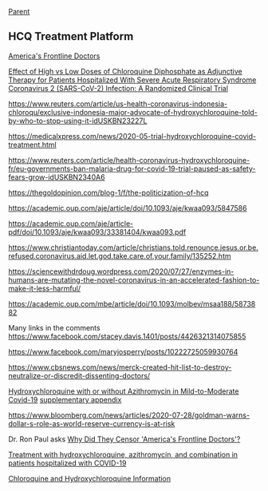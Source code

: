 [Parent](#pages/blog/cv19/index)

## HCQ Treatment Platform

[America's Frontline Doctors](#pages/blog/cv19/frontline)

[Effect of High vs Low Doses of Chloroquine Diphosphate as Adjunctive Therapy for Patients Hospitalized With Severe Acute Respiratory Syndrome Coronavirus 2 (SARS-CoV-2) Infection: A Randomized Clinical Trial](https://jamanetwork.com/journals/jamanetworkopen/fullarticle/2765499)

https://www.reuters.com/article/us-health-coronavirus-indonesia-chloroqu/exclusive-indonesia-major-advocate-of-hydroxychloroquine-told-by-who-to-stop-using-it-idUSKBN23227L


https://medicalxpress.com/news/2020-05-trial-hydroxychloroquine-covid-treatment.html

https://www.reuters.com/article/health-coronavirus-hydroxychloroquine-fr/eu-governments-ban-malaria-drug-for-covid-19-trial-paused-as-safety-fears-grow-idUSKBN2340A6

https://thegoldopinion.com/blog-1/f/the-politicization-of-hcq

https://academic.oup.com/aje/article/doi/10.1093/aje/kwaa093/5847586

https://academic.oup.com/aje/article-pdf/doi/10.1093/aje/kwaa093/33381404/kwaa093.pdf


https://www.christiantoday.com/article/christians.told.renounce.jesus.or.be.refused.coronavirus.aid.let.god.take.care.of.your.family/135252.htm

https://sciencewithdrdoug.wordpress.com/2020/07/27/enzymes-in-humans-are-mutating-the-novel-coronavirus-in-an-accelerated-fashion-to-make-it-less-harmful/

https://academic.oup.com/mbe/article/doi/10.1093/molbev/msaa188/5873882



Many links in the comments
https://www.facebook.com/stacey.davis.1401/posts/4426321314075855


https://www.facebook.com/maryjosperry/posts/10222725059930764

https://www.cbsnews.com/news/merck-created-hit-list-to-destroy-neutralize-or-discredit-dissenting-doctors/



[Hydroxychloroquine with or without Azithromycin in Mild-to-Moderate Covid-19](https://www.nejm.org/doi/full/10.1056/NEJMoa2019014) [supplementary appendix](nejmoa2019014_appendix.pdf)


https://www.bloomberg.com/news/articles/2020-07-28/goldman-warns-dollar-s-role-as-world-reserve-currency-is-at-risk


Dr. Ron Paul asks
[Why Did They Censor 'America's Frontline Doctors'?](https://www.youtube.com/watch?v=rTfZyRrADdA)


[Treatment with hydroxychloroquine, azithromycin, and combination in patients hospitalized with COVID-19](https://www.ncbi.nlm.nih.gov/pmc/articles/PMC7330574/)

[Chloroquine and Hydroxychloroquine Information](https://www.mbp.ms.gov/Pages/Chloroquine-and-Hydroxychloroquine-Information.aspx)
